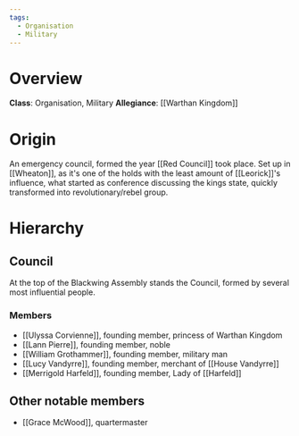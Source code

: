 ```yaml
---
tags:
  - Organisation
  - Military
---
```

# Overview
**Class**: Organisation, Military
**Allegiance**: [[Warthan Kingdom]]

# Origin
An emergency council, formed the year [[Red Council]] took place.
Set up in [[Wheaton]], as it's one of the holds with the least amount of [[Leorick]]'s influence, what started as conference discussing the kings state, quickly transformed into revolutionary/rebel group.

# Hierarchy
## Council
At the top of the Blackwing Assembly stands the Council, formed by several most influential people.

### Members
- [[Ulyssa Corvienne]], founding member, princess of Warthan Kingdom
- [[Lann Pierre]], founding member, noble
- [[William Grothammer]], founding member, military man
- [[Lucy Vandyrre]], founding member, merchant of [[House Vandyrre]]
- [[Merrigold Harfeld]], founding member, Lady of [[Harfeld]]

## Other notable members
- [[Grace McWood]], quartermaster